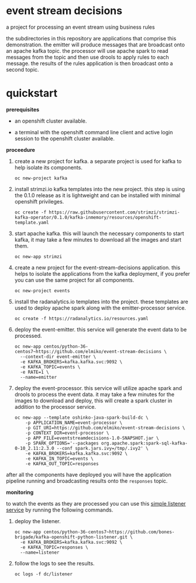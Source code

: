 # event stream decisions

a project for processing an event stream using business rules

the subdirectories in this repository are applications that comprise this
demonstration. the emitter will produce messages that are broadcast onto an
apache kafka topic. the processor will use apache spark to read messages from
the topic and then use drools to apply rules to each message. the results of
the rules application is then broadcast onto a second topic.

# quickstart

**prerequisites**

* an openshift cluster available.

* a terminal with the openshift command line client and active login
  session to the openshift cluster available.

**proceedure**

1. create a new project for kafka. a separate project is used for kafka to
   help isolate its components.
   ```
   oc new-project kafka
   ```

1. install strimzi.io kafka templates into the new project. this step is
   using the 0.1.0 release as it is lightweight and can be installed with
   minimal openshift privileges.
   ```
   oc create -f https://raw.githubusercontent.com/strimzi/strimzi-kafka-operator/0.1.0/kafka-inmemory/resources/openshift-template.yaml
   ```

1. start apache kafka. this will launch the necessary components to start
   kafka, it may take a few minutes to download all the images and start them.
   ```
   oc new-app strimzi
   ```

1. create a new project for the event-stream-decisions application. this
   helps to isolate the applications from the kafka deployment, if you prefer
   you can use the same project for all components.
   ```
   oc new-project events
   ```

1. install the radanalytics.io templates into the project. these templates
   are used to deploy apache spark along with the emitter-processor service.
   ```
   oc create -f https://radanalytics.io/resources.yaml
   ```

1. deploy the event-emitter. this service will generate the event data to be
   processed.
   ```
   oc new-app centos/python-36-centos7~https://github.com/elmiko/event-stream-decisions \
     --context-dir event-emitter \
     -e KAFKA_BROKERS=kafka.kafka.svc:9092 \
     -e KAFKA_TOPIC=events \
     -e RATE=1 \
     --name=emitter
   ```

1. deploy the event-processor. this service will utilize apache spark and
   drools to process the event data. it may take a few minutes for the images
   to download and deploy, this will create a spark cluster in addition to
   the processor service.
   ```
   oc new-app --template oshinko-java-spark-build-dc \
       -p APPLICATION_NAME=event-processor \
       -p GIT_URI=https://github.com/elmiko/event-stream-decisions \
       -p CONTEXT_DIR=event-processor \
       -p APP_FILE=eventstreamdecisions-1.0-SNAPSHOT.jar \
       -p SPARK_OPTIONS='--packages org.apache.spark:spark-sql-kafka-0-10_2.11:2.3.0 --conf spark.jars.ivy=/tmp/.ivy2' \
       -e KAFKA_BROKERS=kafka.kafka.svc:9092 \
       -e KAFKA_IN_TOPIC=events \
       -e KAFKA_OUT_TOPIC=responses
   ```

after all the components have deployed you will have the application pipeline
running and broadcasting results onto the `responses` topic.

**monitoring**

to watch the events as they are processed you can use this
[simple listener service](https://github.com/bones-brigade/kafka-openshift-python-listener)
by running the following commands.

1. deploy the listener.
   ```
   oc new-app centos/python-36-centos7~https://github.com/bones-brigade/kafka-openshift-python-listener.git \
     -e KAFKA_BROKERS=kafka.kafka.svc:9092 \
     -e KAFKA_TOPIC=responses \
     --name=listener
   ```

1. follow the logs to see the results.
   ```
   oc logs -f dc/listener
   ```
